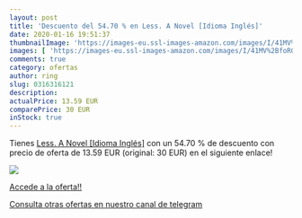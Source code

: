 ```yaml
---
layout: post
title: 'Descuento del 54.70 % en Less. A Novel [Idioma Inglés]'
date: 2020-01-16 19:51:37
thumbnailImage: 'https://images-eu.ssl-images-amazon.com/images/I/41MV%2BfoRGbL._SL200_.jpg'
images: [ 'https://images-eu.ssl-images-amazon.com/images/I/41MV%2BfoRGbL._SL200_.jpg' ]
comments: true
category: ofertas
author: ring
slug: 0316316121
description:
actualPrice: 13.59 EUR
comparePrice: 30 EUR
inStock: true
---
```


Tienes [Less. A Novel [Idioma Inglés]](https://www.amazon.com/dp/0316316121/?tag=redken08-20) con un 54.70 % de descuento con precio de oferta de 13.59 EUR (original: 30 EUR) en el siguiente enlace!

[![](https://images-eu.ssl-images-amazon.com/images/I/41MV%2BfoRGbL._SL200_.jpg)](https://www.amazon.com/dp/0316316121/?tag=redken08-20)

[Accede a la oferta!!](https://www.amazon.com/dp/0316316121/?tag=redken08-20)

[Consulta otras ofertas en nuestro canal de telegram](https://t.me/s/ofertas25)
